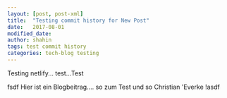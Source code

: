 ```yaml
---
layout: [post, post-xml]
title:  "Testing commit history for New Post"
date:   2017-08-01 
modified_date: 
author: shahin
tags: test commit history
categories: tech-blog testing
---
```

Testing netlify...
test...Test

fsdf
Hier ist ein Blogbeitrag.... so zum Test und so
Christian 'Everke
!asdf
